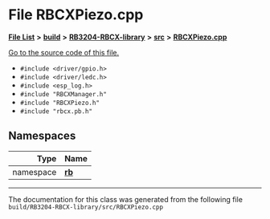 
# File RBCXPiezo.cpp


[**File List**](files.md) **>** [**build**](dir_4fef79e7177ba769987a8da36c892c5f.md) **>** [**RB3204-RBCX-library**](dir_6e2f6bf38ad600996f360c484704d30b.md) **>** [**src**](dir_2fb57cfb6554052417264f60890e0af6.md) **>** [**RBCXPiezo.cpp**](RBCXPiezo_8cpp.md)

[Go to the source code of this file.](RBCXPiezo_8cpp_source.md)



* `#include <driver/gpio.h>`
* `#include <driver/ledc.h>`
* `#include <esp_log.h>`
* `#include "RBCXManager.h"`
* `#include "RBCXPiezo.h"`
* `#include "rbcx.pb.h"`









## Namespaces

| Type | Name |
| ---: | :--- |
| namespace | [**rb**](namespacerb.md) <br> |















------------------------------
The documentation for this class was generated from the following file `build/RB3204-RBCX-library/src/RBCXPiezo.cpp`